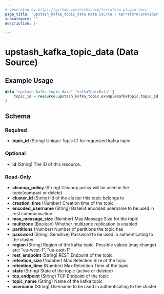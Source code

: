 ```yaml
---
# generated by https://github.com/hashicorp/terraform-plugin-docs
page_title: "upstash_kafka_topic_data Data Source - terraform-provider-upstash"
subcategory: ""
description: |-
  
---
```


# upstash_kafka_topic_data (Data Source)



## Example Usage

```terraform
data "upstash_kafka_topic_data" "kafkaTopicData" {
    topic_id = resource.upstash_kafka_topic.exampleKafkaTopic.topic_id
}
```

<!-- schema generated by tfplugindocs -->
## Schema

### Required

- **topic_id** (String) Unique Topic ID for requested kafka topic

### Optional

- **id** (String) The ID of this resource.

### Read-Only

- **cleanup_policy** (String) Cleanup policy will be used in the topic(compact or delete)
- **cluster_id** (String) Id of the cluster this topic belongs to
- **creation_time** (Number) Creation time of the topic
- **encoded_username** (String) Base64 encoded username to be used in rest communication
- **max_message_size** (Number) Max Message Size for the topic
- **multizone** (Boolean) Whether multizone replication is enabled
- **partitions** (Number) Number of partitions the topic has
- **password** (String, Sensitive) Password to be used in authenticating to the cluster
- **region** (String) Region of the kafka topic. Possible values (may change) are: "eu-west-1", "us-east-1"
- **rest_endpoint** (String) REST Endpoint of the topic
- **retention_size** (Number) Max Retention Size of the topic
- **retention_time** (Number) Max Retention Time of the topic
- **state** (String) State of the topic (active or deleted)
- **tcp_endpoint** (String) TCP Endpoint of the topic
- **topic_name** (String) Name of the kafka topic
- **username** (String) Username to be used in authenticating to the cluster


